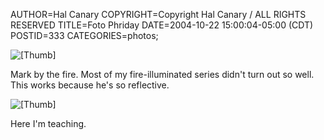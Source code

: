 AUTHOR=Hal Canary
COPYRIGHT=Copyright Hal Canary / ALL RIGHTS RESERVED
TITLE=Foto Phriday
DATE=2004-10-22 15:00:04-05:00 (CDT)
POSTID=333
CATEGORIES=photos;

![[Thumb]](https://halcanary.org/photos/2004-10-03-img_1514_m.jpg)

Mark by the fire. Most of my fire-illuminated series didn't turn out so well. This works because he's so reflective.

![[Thumb]](https://halcanary.org/photos/2004-10-15-img_1520.jpg)

Here I'm teaching.
